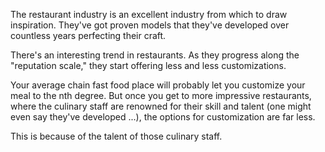 The restaurant industry is an excellent industry from which to draw inspiration. They've got proven models that they've developed over countless years perfecting their craft.

There's an interesting trend in restaurants. As they progress along the "reputation scale," they start offering less and less customizations.

Your average chain fast food place will probably let you customize your meal to the nth degree. But once you get to more impressive restaurants, where the culinary staff are renowned for their skill and talent (one might even say they've developed ...), the options for customization are far less.

This is because of the talent of those culinary staff.
